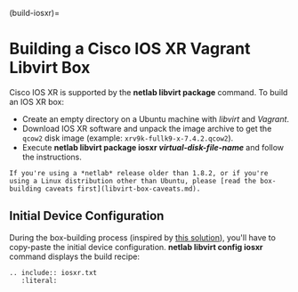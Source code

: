 (build-iosxr)=
# Building a Cisco IOS XR Vagrant Libvirt Box

Cisco IOS XR is supported by the **netlab libvirt package** command. To build an IOS XR box:

* Create an empty directory on a Ubuntu machine with *libvirt* and *Vagrant*.
* Download IOS XR software and unpack the image archive to get the `qcow2` disk image (example: `xrv9k-fullk9-x-7.4.2.qcow2`).
* Execute **netlab libvirt package iosxr _virtual-disk-file-name_** and follow the instructions.

```{warning}
If you're using a *‌netlab* release older than 1.8.2, or if you're using a Linux distribution other than Ubuntu, please [read the box-building caveats first](libvirt-box-caveats.md).
```

## Initial Device Configuration

During the box-building process (inspired by [this solution](https://codingpackets.com/blog/cisco-iosxrv-vagrant-libvirt-box-install/)), you'll have to copy-paste the initial device configuration. **netlab libvirt config iosxr** command displays the build recipe:

```{eval-rst}
.. include:: iosxr.txt
   :literal:
```

